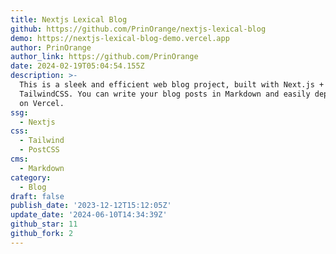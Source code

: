 ```yaml
---
title: Nextjs Lexical Blog
github: https://github.com/PrinOrange/nextjs-lexical-blog
demo: https://nextjs-lexical-blog-demo.vercel.app
author: PrinOrange
author_link: https://github.com/PrinOrange
date: 2024-02-19T05:04:54.155Z
description: >-
  This is a sleek and efficient web blog project, built with Next.js + MDX +
  TailwindCSS. You can write your blog posts in Markdown and easily deploy them
  on Vercel.
ssg:
  - Nextjs
css:
  - Tailwind
  - PostCSS
cms:
  - Markdown
category:
  - Blog
draft: false
publish_date: '2023-12-12T15:12:05Z'
update_date: '2024-06-10T14:34:39Z'
github_star: 11
github_fork: 2
---
```

